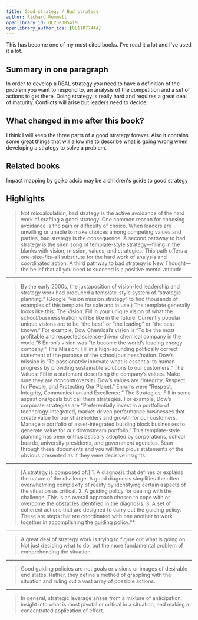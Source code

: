 ```yaml
---
title: Good strategy / Bad strategy
author: Richard Rummelt
openlibrary_id: OL25030541M
openlibrary_author_ids: [OL1187744A]
---
```


This has become one of my most cited books. I've read it a lot and I've used it a lot.

## Summary in one paragraph

In order to develop a REAL strategy you need to have a definition of the problem you want to respond to, an analysis of the competition and a set of actions to get there. Doing strategy is really hard and requires a great deal of maturity. Conflicts will arise but leaders need to decide.

## What changed in me after this book?

I think I will keep the three parts of a good strategy forever. Also it contains some great things that will allow me to describe what is going wrong when developing a strategy to solve a problem.

## Related books

Impact mapping by gojko adcic may be a children's guide to good strategy

## Highlights

> Not miscalculation, bad strategy is the active avoidance of the hard work of crafting a good strategy. One common reason for choosing avoidance is the pain or difficulty of choice. When leaders are unwilling or unable to make choices among competing values and parties, bad strategy is the consequence. A second pathway to bad strategy is the siren song of template-style strategy—filling in the blanks with vision, mission, values, and strategies. This path offers a one-size-fits-all substitute for the hard work of analysis and coordinated action. A third pathway to bad strategy is New Thought—the belief that all you need to succeed is a positive mental attitude.

<hr>

> By the early 2000s, the juxtaposition of vision-led leadership and strategy work had produced a template-style system of “strategic planning.” (Google “vision mission strategy” to find thousands of examples of this template for sale and in use.) The template generally looks like this: The Vision: Fill in your unique vision of what the school/business/nation will be like in the future. Currently popular unique visions are to be “the best” or “the leading” or “the best known.” For example, Dow Chemical’s vision is “To be the most profitable and respected science-driven chemical company in the world.”6 Enron’s vision was “to become the world’s leading energy company.” The Mission: Fill in a high-sounding politically correct statement of the purpose of the school/business/nation. Dow’s mission is “To passionately innovate what is essential to human progress by providing sustainable solutions to our customers.” The Values: Fill in a statement describing the company’s values. Make sure they are noncontroversial. Dow’s values are “Integrity, Respect for People, and Protecting Our Planet.” Enron’s were “Respect, Integrity, Communication and Excellence.” The Strategies: Fill in some aspirations/goals but call them strategies. For example, Dow’s corporate strategies are “Preferentially invest in a portfolio of technology-integrated, market-driven performance businesses that create value for our shareholders and growth for our customers. Manage a portfolio of asset-integrated building block businesses to generate value for our downstream portfolio.” This template-style planning has been enthusiastically adopted by corporations, school boards, university presidents, and government agencies. Scan through these documents and you will find pious statements of the obvious presented as if they were decisive insights.

<hr>

> [A strategy is composed of:] 1. A diagnosis that defines or explains the nature of the challenge. A good diagnosis simplifies the often overwhelming complexity of reality by identifying certain aspects of the situation as critical. 2. A guiding policy for dealing with the challenge. This is an overall approach chosen to cope with or overcome the obstacles identified in the diagnosis. 3. A set of coherent actions that are designed to carry out the guiding policy. These are steps that are coordinated with one another to work together in accomplishing the guiding policy.**

<hr>

> A great deal of strategy work is trying to figure out what is going on. Not just deciding what to do, but the more fundamental problem of comprehending the situation.

<hr>

> Good guiding policies are not goals or visions or images of desirable end states. Rather, they define a method of grappling with the situation and ruling out a vast array of possible actions.

<hr>

> In general, strategic leverage arises from a mixture of anticipation, insight into what is most pivotal or critical in a situation, and making a concentrated application of effort.